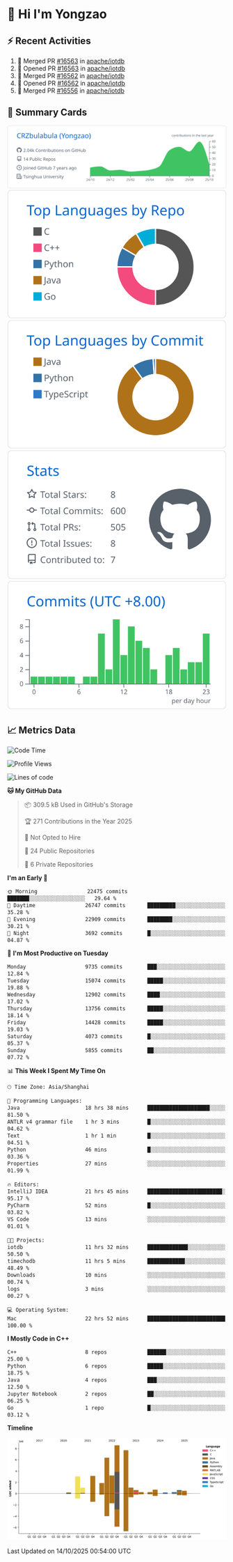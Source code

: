 # 👋 Hi I'm Yongzao

## ⚡ Recent Activities
<!--START_SECTION:activity-->
1. 🎉 Merged PR [#16563](https://github.com/apache/iotdb/pull/16563) in [apache/iotdb](https://github.com/apache/iotdb)
2. 💪 Opened PR [#16563](https://github.com/apache/iotdb/pull/16563) in [apache/iotdb](https://github.com/apache/iotdb)
3. 🎉 Merged PR [#16562](https://github.com/apache/iotdb/pull/16562) in [apache/iotdb](https://github.com/apache/iotdb)
4. 💪 Opened PR [#16562](https://github.com/apache/iotdb/pull/16562) in [apache/iotdb](https://github.com/apache/iotdb)
5. 🎉 Merged PR [#16556](https://github.com/apache/iotdb/pull/16556) in [apache/iotdb](https://github.com/apache/iotdb)
<!--END_SECTION:activity-->

## 🎑 Summary Cards

[![](https://raw.githubusercontent.com/CRZbulabula/CRZbulabula/main/profile-summary-card-output/github/0-profile-details.svg)](https://github.com/vn7n24fzkq/github-profile-summary-cards)
[![](https://raw.githubusercontent.com/CRZbulabula/CRZbulabula/main/profile-summary-card-output/github/1-repos-per-language.svg)](https://github.com/vn7n24fzkq/github-profile-summary-cards) [![](https://raw.githubusercontent.com/CRZbulabula/CRZbulabula/main/profile-summary-card-output/github/2-most-commit-language.svg)](https://github.com/vn7n24fzkq/github-profile-summary-cards)
[![](https://raw.githubusercontent.com/CRZbulabula/CRZbulabula/main/profile-summary-card-output/github/3-stats.svg)](https://github.com/vn7n24fzkq/github-profile-summary-cards) [![](https://raw.githubusercontent.com/CRZbulabula/CRZbulabula/main/profile-summary-card-output/github/4-productive-time.svg)](https://github.com/vn7n24fzkq/github-profile-summary-cards)

## 📈 Metrics Data

<!--START_SECTION:waka-->
![Code Time](http://img.shields.io/badge/Code%20Time-1%2C323%20hrs%2012%20mins-blue)

![Profile Views](http://img.shields.io/badge/Profile%20Views-4-blue)

![Lines of code](https://img.shields.io/badge/From%20Hello%20World%20I%27ve%20Written-39.4%20million%20lines%20of%20code-blue)

**🐱 My GitHub Data** 

> 📦 309.5 kB Used in GitHub's Storage 
 > 
> 🏆 271 Contributions in the Year 2025
 > 
> 🚫 Not Opted to Hire
 > 
> 📜 24 Public Repositories 
 > 
> 🔑 6 Private Repositories 
 > 
**I'm an Early 🐤** 

```text
🌞 Morning                22475 commits       ███████░░░░░░░░░░░░░░░░░░   29.64 % 
🌆 Daytime                26747 commits       █████████░░░░░░░░░░░░░░░░   35.28 % 
🌃 Evening                22909 commits       ████████░░░░░░░░░░░░░░░░░   30.21 % 
🌙 Night                  3692 commits        █░░░░░░░░░░░░░░░░░░░░░░░░   04.87 % 
```
📅 **I'm Most Productive on Tuesday** 

```text
Monday                   9735 commits        ███░░░░░░░░░░░░░░░░░░░░░░   12.84 % 
Tuesday                  15074 commits       █████░░░░░░░░░░░░░░░░░░░░   19.88 % 
Wednesday                12902 commits       ████░░░░░░░░░░░░░░░░░░░░░   17.02 % 
Thursday                 13756 commits       █████░░░░░░░░░░░░░░░░░░░░   18.14 % 
Friday                   14428 commits       █████░░░░░░░░░░░░░░░░░░░░   19.03 % 
Saturday                 4073 commits        █░░░░░░░░░░░░░░░░░░░░░░░░   05.37 % 
Sunday                   5855 commits        ██░░░░░░░░░░░░░░░░░░░░░░░   07.72 % 
```


📊 **This Week I Spent My Time On** 

```text
🕑︎ Time Zone: Asia/Shanghai

💬 Programming Languages: 
Java                     18 hrs 38 mins      ████████████████████░░░░░   81.50 % 
ANTLR v4 grammar file    1 hr 3 mins         █░░░░░░░░░░░░░░░░░░░░░░░░   04.62 % 
Text                     1 hr 1 min          █░░░░░░░░░░░░░░░░░░░░░░░░   04.51 % 
Python                   46 mins             █░░░░░░░░░░░░░░░░░░░░░░░░   03.36 % 
Properties               27 mins             ░░░░░░░░░░░░░░░░░░░░░░░░░   01.99 % 

🔥 Editors: 
IntelliJ IDEA            21 hrs 45 mins      ████████████████████████░   95.17 % 
PyCharm                  52 mins             █░░░░░░░░░░░░░░░░░░░░░░░░   03.82 % 
VS Code                  13 mins             ░░░░░░░░░░░░░░░░░░░░░░░░░   01.01 % 

🐱‍💻 Projects: 
iotdb                    11 hrs 32 mins      █████████████░░░░░░░░░░░░   50.50 % 
timechodb                11 hrs 5 mins       ████████████░░░░░░░░░░░░░   48.49 % 
Downloads                10 mins             ░░░░░░░░░░░░░░░░░░░░░░░░░   00.74 % 
logs                     3 mins              ░░░░░░░░░░░░░░░░░░░░░░░░░   00.27 % 

💻 Operating System: 
Mac                      22 hrs 52 mins      █████████████████████████   100.00 % 
```

**I Mostly Code in C++** 

```text
C++                      8 repos             ██████░░░░░░░░░░░░░░░░░░░   25.00 % 
Python                   6 repos             █████░░░░░░░░░░░░░░░░░░░░   18.75 % 
Java                     4 repos             ███░░░░░░░░░░░░░░░░░░░░░░   12.50 % 
Jupyter Notebook         2 repos             ██░░░░░░░░░░░░░░░░░░░░░░░   06.25 % 
Go                       1 repo              █░░░░░░░░░░░░░░░░░░░░░░░░   03.12 % 
```



**Timeline**

![Lines of Code chart](https://raw.githubusercontent.com/CRZbulabula/CRZbulabula/main/assets/bar_graph.png)


 Last Updated on 14/10/2025 00:54:00 UTC
<!--END_SECTION:waka-->

